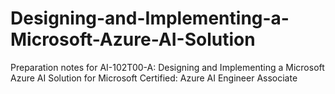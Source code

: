 # Designing-and-Implementing-a-Microsoft-Azure-AI-Solution
Preparation notes for  AI-102T00-A: Designing and Implementing a Microsoft Azure AI Solution for Microsoft Certified: Azure AI Engineer Associate
